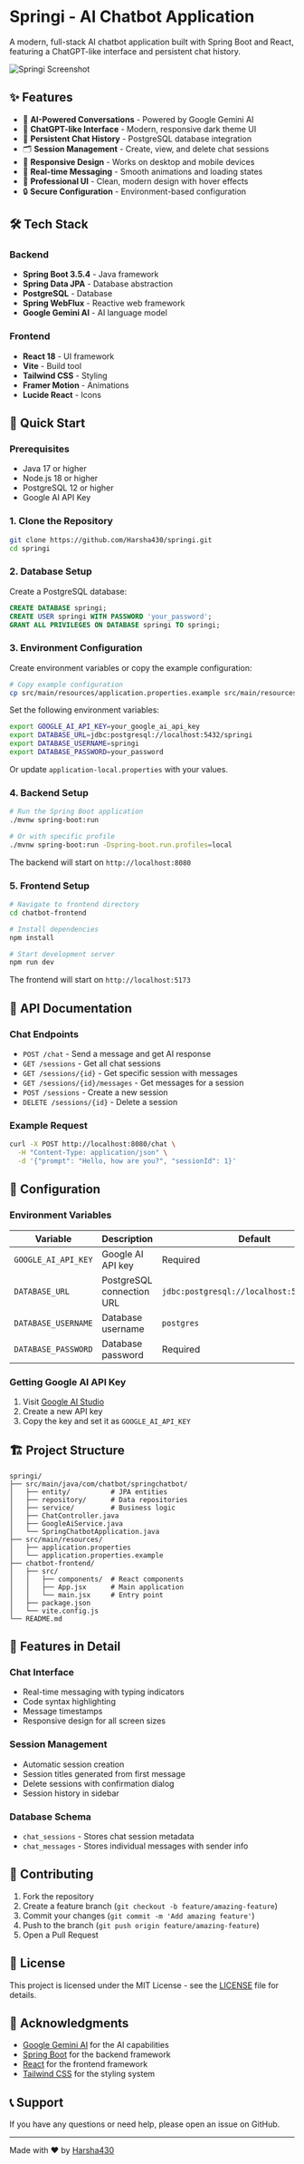 # Springi - AI Chatbot Application

A modern, full-stack AI chatbot application built with Spring Boot and React, featuring a ChatGPT-like interface and persistent chat history.

![Springi Screenshot](https://via.placeholder.com/800x400/212121/ffffff?text=Springi+AI+Chatbot)

## ✨ Features

- 🤖 **AI-Powered Conversations** - Powered by Google Gemini AI
- 💬 **ChatGPT-like Interface** - Modern, responsive dark theme UI
- 💾 **Persistent Chat History** - PostgreSQL database integration
- 🗂️ **Session Management** - Create, view, and delete chat sessions
- 📱 **Responsive Design** - Works on desktop and mobile devices
- 🔄 **Real-time Messaging** - Smooth animations and loading states
- 🎨 **Professional UI** - Clean, modern design with hover effects
- 🔒 **Secure Configuration** - Environment-based configuration

## 🛠️ Tech Stack

### Backend
- **Spring Boot 3.5.4** - Java framework
- **Spring Data JPA** - Database abstraction
- **PostgreSQL** - Database
- **Spring WebFlux** - Reactive web framework
- **Google Gemini AI** - AI language model

### Frontend
- **React 18** - UI framework
- **Vite** - Build tool
- **Tailwind CSS** - Styling
- **Framer Motion** - Animations
- **Lucide React** - Icons

## 🚀 Quick Start

### Prerequisites

- Java 17 or higher
- Node.js 18 or higher
- PostgreSQL 12 or higher
- Google AI API Key

### 1. Clone the Repository

```bash
git clone https://github.com/Harsha430/springi.git
cd springi
```

### 2. Database Setup

Create a PostgreSQL database:

```sql
CREATE DATABASE springi;
CREATE USER springi WITH PASSWORD 'your_password';
GRANT ALL PRIVILEGES ON DATABASE springi TO springi;
```

### 3. Environment Configuration

Create environment variables or copy the example configuration:

```bash
# Copy example configuration
cp src/main/resources/application.properties.example src/main/resources/application-local.properties
```

Set the following environment variables:

```bash
export GOOGLE_AI_API_KEY=your_google_ai_api_key
export DATABASE_URL=jdbc:postgresql://localhost:5432/springi
export DATABASE_USERNAME=springi
export DATABASE_PASSWORD=your_password
```

Or update `application-local.properties` with your values.

### 4. Backend Setup

```bash
# Run the Spring Boot application
./mvnw spring-boot:run

# Or with specific profile
./mvnw spring-boot:run -Dspring-boot.run.profiles=local
```

The backend will start on `http://localhost:8080`

### 5. Frontend Setup

```bash
# Navigate to frontend directory
cd chatbot-frontend

# Install dependencies
npm install

# Start development server
npm run dev
```

The frontend will start on `http://localhost:5173`

## 📖 API Documentation

### Chat Endpoints

- `POST /chat` - Send a message and get AI response
- `GET /sessions` - Get all chat sessions
- `GET /sessions/{id}` - Get specific session with messages
- `GET /sessions/{id}/messages` - Get messages for a session
- `POST /sessions` - Create a new session
- `DELETE /sessions/{id}` - Delete a session

### Example Request

```bash
curl -X POST http://localhost:8080/chat \
  -H "Content-Type: application/json" \
  -d '{"prompt": "Hello, how are you?", "sessionId": 1}'
```

## 🔧 Configuration

### Environment Variables

| Variable | Description | Default |
|----------|-------------|---------|
| `GOOGLE_AI_API_KEY` | Google AI API key | Required |
| `DATABASE_URL` | PostgreSQL connection URL | `jdbc:postgresql://localhost:5432/springi` |
| `DATABASE_USERNAME` | Database username | `postgres` |
| `DATABASE_PASSWORD` | Database password | Required |

### Getting Google AI API Key

1. Visit [Google AI Studio](https://makersuite.google.com/app/apikey)
2. Create a new API key
3. Copy the key and set it as `GOOGLE_AI_API_KEY`

## 🏗️ Project Structure

```
springi/
├── src/main/java/com/chatbot/springchatbot/
│   ├── entity/          # JPA entities
│   ├── repository/      # Data repositories
│   ├── service/         # Business logic
│   ├── ChatController.java
│   ├── GoogleAiService.java
│   └── SpringChatbotApplication.java
├── src/main/resources/
│   ├── application.properties
│   └── application.properties.example
├── chatbot-frontend/
│   ├── src/
│   │   ├── components/  # React components
│   │   ├── App.jsx      # Main application
│   │   └── main.jsx     # Entry point
│   ├── package.json
│   └── vite.config.js
└── README.md
```

## 🎨 Features in Detail

### Chat Interface
- Real-time messaging with typing indicators
- Code syntax highlighting
- Message timestamps
- Responsive design for all screen sizes

### Session Management
- Automatic session creation
- Session titles generated from first message
- Delete sessions with confirmation dialog
- Session history in sidebar

### Database Schema
- `chat_sessions` - Stores chat session metadata
- `chat_messages` - Stores individual messages with sender info

## 🤝 Contributing

1. Fork the repository
2. Create a feature branch (`git checkout -b feature/amazing-feature`)
3. Commit your changes (`git commit -m 'Add amazing feature'`)
4. Push to the branch (`git push origin feature/amazing-feature`)
5. Open a Pull Request

## 📝 License

This project is licensed under the MIT License - see the [LICENSE](LICENSE) file for details.

## 🙏 Acknowledgments

- [Google Gemini AI](https://ai.google.dev/) for the AI capabilities
- [Spring Boot](https://spring.io/projects/spring-boot) for the backend framework
- [React](https://reactjs.org/) for the frontend framework
- [Tailwind CSS](https://tailwindcss.com/) for the styling system

## 📞 Support

If you have any questions or need help, please open an issue on GitHub.

---

Made with ❤️ by [Harsha430](https://github.com/Harsha430)
